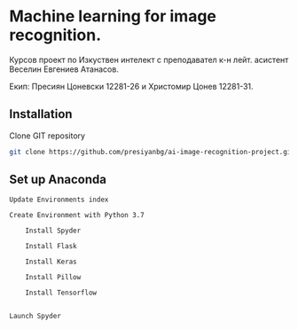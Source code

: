 # Machine learning for image recognition.

Курсов проект по Изкуствен интелект с преподавател к-н лейт. асистент Веселин Евгениев Атанасов.

Екип: Пресиян Цоневски 12281-26 и Христомир Цонев 12281-31.

## Installation

Clone GIT repository 

```bash
git clone https://github.com/presiyanbg/ai-image-recognition-project.git
```

## Set up Anaconda

```
Update Environments index

Create Environment with Python 3.7

	Install Spyder

	Install Flask

	Install Keras

	Install Pillow

	Install Tensorflow


Launch Spyder

```
